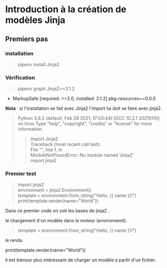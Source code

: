 # Introduction à la création de modèles Jinja

## Premiers pas

### installation
> pipenv install Jinja2

### Vérification
> pipenv graph
Jinja2==3.1.2
  - MarkupSafe [required: >=2.0, installed: 2.1.2]
pkg-resources==0.0.0

**Nota** : si l'installation se fait avec Jinja2 l'import lui doit se faire avec jinja2.

> Python 3.9.2 (default, Feb 28 2021, 17:03:44)
[GCC 10.2.1 20210110] on linux
Type "help", "copyright", "credits" or "license" for more information.
>> import Jinja2   
Traceback (most recent call last):   
  File "<stdin>", line 1, in <module>    
ModuleNotFoundError: No module named 'Jinja2'   
>> import jinja2

### Premier test

>import jinja2  
environment = jinja2.Environment()  
template = environment.from_string("Hello, {{ name }}!")  
print(template.render(name="World"))


Dans ce premier code on voit les bases de jinja2 .

le chargement d'un modèle dans le moteur (environnemt).

> template = environment.from_string("Hello, {{ name }}!")

le rendu

print(template.render(name="World"))


Il est biensur plus intéressant de charger un modèle à partir d'un fichier.
